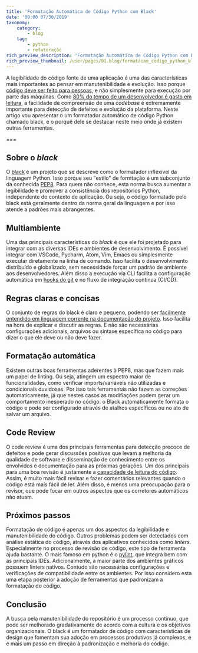 ```yaml
---
title: 'Formatação Automática de Código Python com Black'
date: '00:00 07/30/2019'
taxonomy:
    category:
        - blog
    tag:
        - python
        - refatoração
rich_preview_description: 'Formatação Automática de Código Python com Black '
rich_preview_thumbnail: /user/pages/01.blog/formatacao_codigo_python_black/pep8.jpg
---
```


A legibilidade do código fonte de uma aplicação é uma das características mais importantes ao pensar em manutenibilidade e evolução. Isso porque [código deve ser feito para pessoas](https://medium.com/@ilyothehorrid/writing-code-for-humans-5b80a89f439c), e não simplesmente para execução por parte das máquinas. Como [80% do tempo de um desenvolvedor é gasto em leitura](https://www.quora.com/As-a-programmer-whats-the-percentage-that-you-spend-time-reading-code-and-writing-code), a facilidade de compreensão de uma *codebase* é extremamente importante para detecção de defeitos e evolução da plataforma. Neste artigo vou apresentar o um formatador automático de código Python chamado black, e o porquê dele se destacar neste meio onde já existem outras ferramentas.

===

## Sobre o *black*

O [black](https://black.readthedocs.io/en/stable/) é um projeto que se descreve como o formatador inflexível da linguagem Python. Isso porque seu "estilo" de formtação é um subconjunto da conhecida [PEP8](https://www.python.org/dev/peps/pep-0008/). Para quem não conhece, esta norma busca aumentar a legibilidade e promover a consistência dos repositórios Python, independente do contexto de aplicação. Ou seja, o código formatado pelo black está geralmente dentro da norma geral da linguagem e por isso atende a padrões mais abrangentes.


## Multiambiente
Uma das principais características do *black* é que ele foi projetado para integrar com as diversas IDEs e ambientes de desenvolvimento. É possível integrar com VSCode, Pycharm, Atom, Vim, Emacs ou simplesmente executar diretamente na linha de comando. Isso facilita o desenvolvimento distribuído e globalizado, sem necessidade forçar um padrão de ambiente aos desenvolvedores. Além disso a execução via CLI facilita a configuração automática em [hooks do git](https://git-scm.com/book/pt-br/v1/Customizando-o-Git-Hooks-do-Git) e no fluxo de integração contínua (CI/CD).

## Regras claras e concisas
O conjunto de regras do black é claro e pequeno, podendo ser [facilmente entendido em linguagem corrente na documentação do projeto](https://black.readthedocs.io/en/stable/the_black_code_style.html). Isso facilita na hora de explicar e discutir as regras. E não são necessárias configurações adicionais, arquivos ou sintaxe específica no código para dizer o que ele deve ou não deve fazer.

## Formatação automática
Existem outras boas ferramentas aderentes à PEP8, mas que fazem mais um papel de linting. Ou seja, atingem um espectro maior de funcionalidades, como verificar imports/variáveis não utilizadas e condicionais duvidosas. Por isso tais ferramentas não fazem as correções automaticamente, já que nestes casos as modifiações podem gerar um comportamento inesperado no código. o Black automaticamente formata o código e pode ser configurado através de atalhos específicos ou no ato de salvar um arquivo.

## Code Review
O code review é uma dos principais ferramentas para detecção precoce de defeitos e pode gerar discussões positivas que levam a melhoria da qualidade de software e disseminação de conhecimento entre os envolvidos e documentação para as próximas gerações. Um dos principais para uma boa revisão é justamente a [capacidade de leitura do código](https://smartbear.com/learn/code-review/best-practices-for-peer-code-review/). Assim, é muito mais fácil revisar e fazer comentários relevantes quando o código está mais fácil de ler. Além disso, é menos uma preocupação para o revisor, que pode focar em outros aspectos que os corretores automáticos não atuam.

## Próximos passos
Formatação de código é apenas um dos aspectos da legibilidade e manutenibilidade do código. Outros problemas podem ser detectados com análise estática do código, através dos aplicativos conhecidos como *linters*. Especialmente no processo de revisão de código, este tipo de ferramenta ajuda bastante. O mais famoso em python é o [pylint](https://www.pylint.org/), que integra bem com as principais IDEs. Adicionalmente, a maior parte dos ambientes gráficos possuem linters nativos. Contudo são necessárias configurações e verificações de compatibilidade entre os ambientes. Por isso considero esta uma etapa posterior à adoção de ferramentas que padronizam a formatação do código.

## Conclusão
A busca pela manutenibilidade do repositório é um processo contínuo, que pode ser melhorado gradativamente de acordo com a cultura e os objetivos organizacionais. O black é um formatador de código com características de design que fomentam sua adoção em processos produtivos já complexos, e é mais um passo em direção à padronização e melhoria do código.
